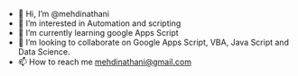 - 👋 Hi, I’m @mehdinathani
- 👀 I’m interested in Automation and scripting
- 🌱 I’m currently learning google Apps Script
- 💞️ I’m looking to collaborate on Google Apps Script, VBA, Java Script and Data Science.
- 📫 How to reach me mehdinathani@gmail.com

<!---
mehdinathani/mehdinathani is a ✨ special ✨ repository because its `README.md` (this file) appears on your GitHub profile.
You can click the Preview link to take a look at your changes.
--->
